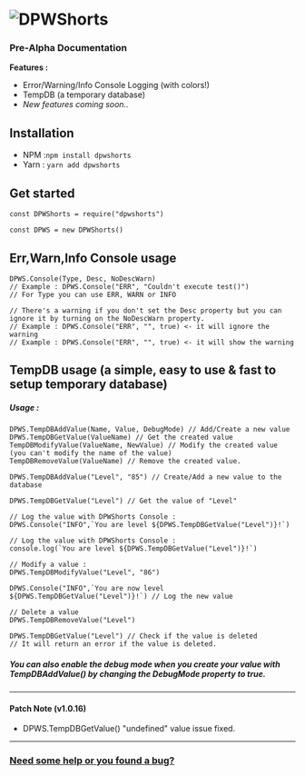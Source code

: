 # ![DPWShorts](https://cdn.glitch.com/0a51cb1c-8d1f-48f8-a7f4-23770c5b0ca2%2FDPShorts%20Logo.png)
### Pre-Alpha Documentation
**Features :**
* Error/Warning/Info Console Logging (with colors!)
* TempDB (a temporary database)
* *New features coming soon..*

Installation
-
* NPM :`npm install dpwshorts`
* Yarn : `yarn add dpwshorts`

Get started
---
```
const DPWShorts = require("dpwshorts")

const DPWS = new DPWShorts()
```
Err,Warn,Info Console usage
-
```
DPWS.Console(Type, Desc, NoDescWarn) 
// Example : DPWS.Console("ERR", "Couldn't execute test()")
// For Type you can use ERR, WARN or INFO

// There's a warning if you don't set the Desc property but you can ignore it by turning on the NoDescWarn property.
// Example : DPWS.Console("ERR", "", true) <- it will ignore the warning
// Example : DPWS.Console("ERR", "", true) <- it will show the warning
```

TempDB usage (a simple, easy to use & fast to setup temporary database)
-
##### Usage :
```
DPWS.TempDBAddValue(Name, Value, DebugMode) // Add/Create a new value
DPWS.TempDBGetValue(ValueName) // Get the created value
TempDBModifyValue(ValueName, NewValue) // Modify the created value (you can't modify the name of the value)
TempDBRemoveValue(ValueName) // Remove the created value.
```
```
DPWS.TempDBAddValue("Level", "85") // Create/Add a new value to the database

DPWS.TempDBGetValue("Level") // Get the value of "Level"

// Log the value with DPWShorts Console :
DPWS.Console("INFO",`You are level ${DPWS.TempDBGetValue("Level")}!`)

// Log the value with DPWShorts Console : 
console.log(`You are level ${DPWS.TempDBGetValue("Level")}!`)

// Modify a value :
DPWS.TempDBModifyValue("Level", "86")

DPWS.Console("INFO",`You are now level ${DPWS.TempDBGetValue("Level")}!`) // Log the new value

// Delete a value
DPWS.TempDBRemoveValue("Level")

DPWS.TempDBGetValue("Level") // Check if the value is deleted
// It will return an error if the value is deleted.
```

##### You can also enable the debug mode when you create your value with TempDBAddValue() by changing the DebugMode property to true.

---
#### Patch Note (v1.0.16)
- DPWS.TempDBGetValue() "undefined" value issue fixed.
---

### [Need some help or you found a bug?](https://github.com/DinographicPixels/DPWShorts/issues)
